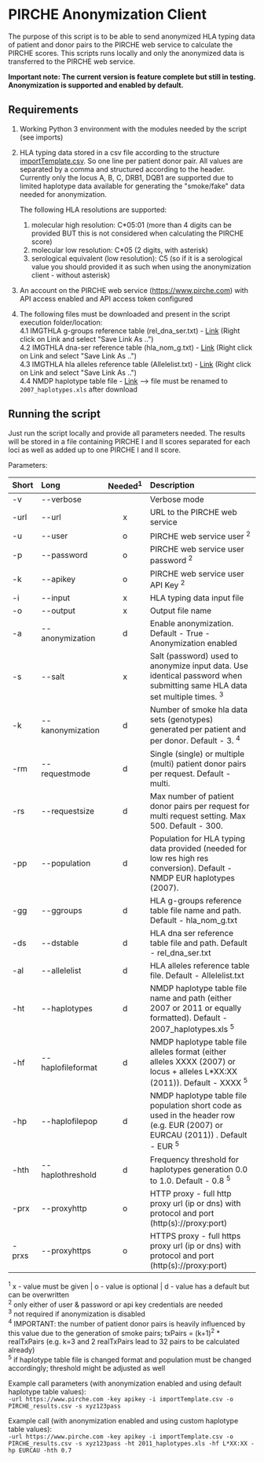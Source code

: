 # PIRCHE Anonymization Client

The purpose of this script is to be able to send anonymized HLA typing data of patient and donor pairs to the PIRCHE web service to calculate the PIRCHE scores. 
This scripts runs locally and only the anonymized data is transferred to the PIRCHE web service.

__Important note: The current version is feature complete but still in testing. Anonymization is supported and enabled by default.__ 

## Requirements
1. Working Python 3 environment with the modules needed by the script (see imports)
2. HLA typing data stored in a csv file according to the structure [importTemplate.csv](importTemplate.csv). So one line per patient donor pair. All values are separated by a comma and structured according to the header. Currently only the locus A, B, C, DRB1, DQB1 are supported due to limited haplotype data available for generating the "smoke/fake" data needed for anonymization. 
   
   The following HLA resolutions are supported:
   1. molecular high resolution: C*05:01 (more than 4 digits can be provided BUT this is not considered when calculating the PIRCHE score)
   2. molecular low resolution: C*05 (2 digits, with asterisk) 
   3. serological equivalent (low resolution): C5 (so if it is a serological value you should provided it as such when using the anonymization client - without asterisk)

3. An account on the PIRCHE web service (https://www.pirche.com) with API access enabled and API access token configured
4. The following files must be downloaded and present in the script execution folder/location:<br>
4.1 IMGTHLA g-groups reference table (rel_dna_ser.txt) - [Link](https://raw.githubusercontent.com/ANHIG/IMGTHLA/Latest/wmda/hla_nom_g.txt) (Right click on Link and select "Save Link As ..")<br>
4.2 IMGTHLA dna-ser reference table (hla_nom_g.txt) - [Link](https://raw.githubusercontent.com/ANHIG/IMGTHLA/Latest/wmda/rel_dna_ser.txt) (Right click on Link and select "Save Link As ..")<br>
4.3 IMGTHLA hla alleles reference table (Allelelist.txt) - [Link](https://raw.githubusercontent.com/ANHIG/IMGTHLA/Latest/Allelelist.txt) (Right click on Link and select "Save Link As ..")<br>
4.4 NMDP haplotype table file - [Link](https://bioinformatics.bethematchclinical.org/WorkArea/DownloadAsset.aspx?id=6383) --> file must be renamed to <code>2007_haplotypes.xls</code> after download<br> 

## Running the script
Just run the script locally and provide all parameters needed. The results will be stored in a file containing PIRCHE I and II scores separated for each loci as well as added up to one PIRCHE I and II score. 

Parameters:

| Short | Long              |Needed<sup>1</sup>| Description                                                                                                                               |
|:------|:------------------|:------:  |:------------------------------------------------------------------------------------------------------------------------------------------|
| -v    | --verbose         |          | Verbose mode                                                                                                                              |
| -url  | --url             | x        | URL to the PIRCHE web service                                                                                                             |
| -u    | --user            | o        | PIRCHE web service user <sup>2</sup>                                                                                                      |
| -p    | --password        | o        | PIRCHE web service user password <sup>2</sup>                                                                                             |
| -k    | --apikey          | o        | PIRCHE web service user API Key <sup>2</sup>                                                                                              |
| -i    | --input           | x        | HLA typing data input file                                                                                                                |
| -o    | --output          | x        | Output file name                                                                                                                          |
| -a    | --anonymization   | d        | Enable anonymization. Default - True - Anonymization enabled                                                                              |
| -s    | --salt            | x        | Salt (password) used to anonymize input data. Use identical password when submitting same HLA data set multiple times. <sup>3</sup>       |
| -k    | --kanonymization  | d        | Number of smoke hla data sets (genotypes) generated per patient and per donor. Default - 3. <sup>4</sup>                                  |
| -rm   | --requestmode     | d        | Single (single) or multiple (multi) patient donor pairs per request. Default - multi.                                                     |
| -rs   | --requestsize     | d        | Max number of patient donor pairs per request for multi request setting. Max 500. Default - 300.                                          |
| -pp   | --population      | d        | Population for HLA typing data provided (needed for low res high res conversion). Default - NMDP EUR haplotypes (2007).                   |
| -gg   | --ggroups         | d        | HLA g-groups reference table file name and path. Default - hla_nom_g.txt                                                                  |
| -ds   | --dstable         | d        | HLA dna ser reference table file and path. Default - rel_dna_ser.txt                                                                      |
| -al   | --allelelist      | d        | HLA alleles reference table file. Default - Allelelist.txt                                                                                |
| -ht   | --haplotypes      | d        | NMDP haplotype table file name and path (either 2007 or 2011 or equally formatted). Default - 2007_haplotypes.xls <sup>5</sup>            |
| -hf   | --haplofileformat | d        | NMDP haplotype table file alleles format (either alleles XXXX (2007) or locus + alleles L*XX:XX (2011)). Default - XXXX <sup>5</sup>      |
| -hp   | --haplofilepop    | d        | NMDP haplotype table file population short code as used in the header row (e.g. EUR (2007) or EURCAU (2011)) . Default - EUR <sup>5</sup> |
| -hth  | --haplothreshold  | d        | Frequency threshold for haplotypes generation 0.0 to 1.0. Default - 0.8 <sup>5</sup>                                                      |
| -prx  | --proxyhttp       | o        | HTTP proxy - full http proxy url (ip or dns) with protocol and port (http(s)://proxy:port)                                                |
| -prxs | --proxyhttps      | o        | HTTPS proxy - full https proxy url (ip or dns) with protocol and port (http(s)://proxy:port)                                              |

<sup>1</sup> x - value must be given | o - value is optional | d - value has a default but can be overwritten<br>
<sup>2</sup> only either of user & password or api key credentials are needed<br>
<sup>3</sup> not required if anonymization is disabled<br>
<sup>4</sup> IMPORTANT: the number of patient donor pairs is heavily influenced by this value due to the generation of smoke pairs; txPairs = (k+1)<sup>2</sup> * realTxPairs (e.g. k=3 and 2 realTxPairs lead to 32 pairs to be calculated already)<br>
<sup>5</sup> if haplotype table file is changed format and population must be changed accordingly; threshold might be adjusted as well<br>

Example call parameters (with anonymization enabled and using default haplotype table values):<br>
`-url https://www.pirche.com -key apikey -i importTemplate.csv -o PIRCHE_results.csv -s xyz123pass`

Example call (with anonymization enabled and using custom haplotype table values):<br>
`-url https://www.pirche.com -key apikey -i importTemplate.csv -o PIRCHE_results.csv -s xyz123pass -ht 2011_haplotypes.xls -hf L*XX:XX -hp EURCAU -hth 0.7`
